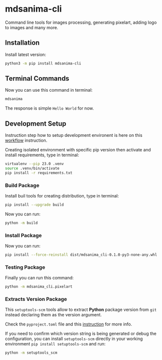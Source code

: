 # mdsanima-cli

Command line tools for images processing, generating pixelart, adding logo to
images and many more.

## Installation

Install latest version:

```bash
python3 -m pip install mdsanima-cli
```

## Terminal Commands

Now you can use this command in terminal:

```bash
mdsanima
```

The response is simple `Hello World` for now.

## Development Setup

Instruction step how to setup development environent is here on this
[workflow](https://mdsanima-dev.github.io/mdsanima-dev/development/workflow/)
instruction.

Creating isolated environment with specific pip version then activate and
install requirements, type in terminal:

```bash
virtualenv --pip 23.0 .venv
source .venv/bin/activate
pip install -r requirements.txt
```

### Build Package

Install buil tools for creating distribution, type in terminal:

```bash
pip install --upgrade build
```

Now you can run:

```bash
python -m build
```

### Install Package

Now you can run:

```bash
pip install --force-reinstall dist/mdsanima_cli-0.1.0-py3-none-any.whl
```

### Testing Package

Finally you can run this command:

```bash
python -m mdsanima_cli.pixelart
```

### Extracts Version Package

This `setuptools-scm` tools allow to extract **Python** package version from
`git` instead declaring them as the version argument.

Check the `pyproject.toml` file and this
[instruction](https://pypi.org/project/setuptools-scm/) for more info.

If you need to confirm which version string is being generated or debug the
configuration, you can install `setuptools-scm` directly in your working
environment `pip install setuptools-scm` and run:

```bash
python -m setuptools_scm
```
